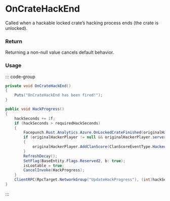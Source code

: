 # OnCrateHackEnd
<Badge type="info" text="Entity"/><Badge type="danger" text="Carbon Compatible"/><Badge type="warning" text="Oxide Compatible"/>
Called when a hackable locked crate’s hacking process ends (the crate is unlocked).

### Return
Returning a non-null value cancels default behavior.

### Usage
::: code-group
```csharp [Example]
private void OnCrateHackEnd()
{
	Puts("OnCrateHackEnd has been fired!");
}
```
```csharp [Source — Assembly-CSharp @ HackableLockedCrate]
public void HackProgress()
{
	hackSeconds += 1f;
	if (hackSeconds > requiredHackSeconds)
	{
		Facepunch.Rust.Analytics.Azure.OnLockedCrateFinished(originalHackerPlayerId, this);
		if (originalHackerPlayer != null && originalHackerPlayer.serverClan != null)
		{
			originalHackerPlayer.AddClanScore(ClanScoreEventType.HackedCrate);
		}
		RefreshDecay();
		SetFlag(BaseEntity.Flags.Reserved2, b: true);
		isLootable = true;
		CancelInvoke(HackProgress);
	}
	ClientRPC(RpcTarget.NetworkGroup("UpdateHackProgress"), (int)hackSeconds, (int)requiredHackSeconds);
}

```
:::
